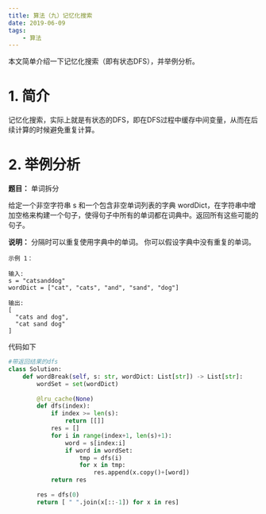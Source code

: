 ```yaml
---
title: 算法（九）记忆化搜索
date: 2019-06-09
tags:
    - 算法
---
```

本文简单介绍一下记忆化搜索（即有状态DFS），并举例分析。
<!-- more -->
# 1. 简介
记忆化搜索，实际上就是有状态的DFS，即在DFS过程中缓存中间变量，从而在后续计算的时候避免重复计算。

# 2. 举例分析

**题目：** 单词拆分

给定一个非空字符串 s 和一个包含非空单词列表的字典 wordDict，在字符串中增加空格来构建一个句子，使得句子中所有的单词都在词典中。返回所有这些可能的句子。

**说明：** 分隔时可以重复使用字典中的单词。
你可以假设字典中没有重复的单词。
```
示例 1：

输入:
s = "catsanddog"
wordDict = ["cat", "cats", "and", "sand", "dog"]

输出:
[
  "cats and dog",
  "cat sand dog"
]
```
代码如下
```python
#带返回结果的dfs
class Solution:
    def wordBreak(self, s: str, wordDict: List[str]) -> List[str]:
        wordSet = set(wordDict)
        
        @lru_cache(None)
        def dfs(index):
            if index >= len(s):
                return [[]]
            res = []
            for i in range(index+1, len(s)+1):
                word = s[index:i]
                if word in wordSet:
                    tmp = dfs(i)
                    for x in tmp:
                        res.append(x.copy()+[word])
            return res
        
        res = dfs(0)
        return [ " ".join(x[::-1]) for x in res]
```